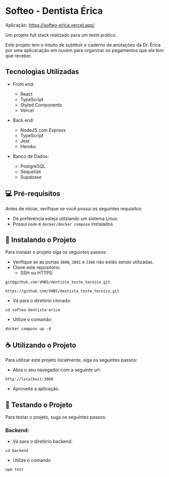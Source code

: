 # Softeo - Dentista Érica

Aplicação: https://softeo-erica.vercel.app/

Um projeto full stack realizado para um teste prático.

Este projeto tem o intuito de subtituir o caderno de anotações da Dr. Érica por uma aplicacação em nuvem para organizar os pagamentos que ela tem que receber.

## Tecnologias Utilizadas
- Front end:
	- React
	- TypeScript
	- Styled Components
	- Vercel

- Back end:
	- NodeJS com Express
	- TypeScript
	- Jest
	- Heroku

- Banco de Dados:
	- PostgreSQL
	- Sequelize
	- Supabase
	

## 💻  Pré-requisitos
Antes de iniciar, verifique se você possui os seguintes requisitos:

-  De preferencia esteja utilziando um sistema Linux.
- Possui `node` e `docker/docker compose` instalados.

## 🚀 Instalando o Projeto
Para instalar o projeto siga os seguintes passos:
- Verifique se as portas `3000`, `3001` e `3306` não estão sendo utilizadas.
- Clone este repositório:
	- SSH ou HTTPS:
```
git@github.com:VHBS/dentista_teste_tecnico.git
```	
```
https://github.com/VHBS/dentista_teste_tecnico.git
```
- Vá para o diretório clonado:
```
cd softeo-dentista-erica
```
- Utilize o comando:

``` 
docker compose up -d
```

## ☕ Utilizando o Projeto
Para utilizar este projeto localmente, siga os seguintes passos:
-   Abra o seu navegador com a seguinte url:
```
http://localhost:3000
```
- Aproveite a aplicação.

## 🧪 Testando o Projeto
Para testar o projeto, suga os seguintes passos:
### Backend:
- Vá para o diretório backend:
```
cd backend
```
- Utilize o comando
```
npm test
```
